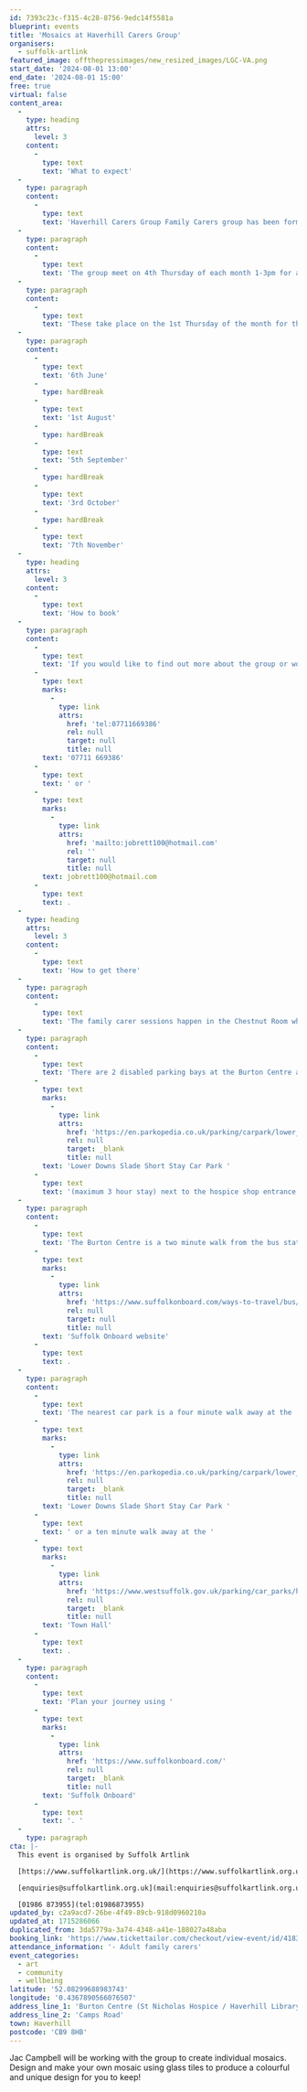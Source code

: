 ```yaml
---
id: 7393c23c-f315-4c28-8756-9edc14f5581a
blueprint: events
title: 'Mosaics at Haverhill Carers Group'
organisers:
  - suffolk-artlink
featured_image: offthepressimages/new_resized_images/LGC-VA.png
start_date: '2024-08-01 13:00'
end_date: '2024-08-01 15:00'
free: true
virtual: false
content_area:
  -
    type: heading
    attrs:
      level: 3
    content:
      -
        type: text
        text: 'What to expect'
  -
    type: paragraph
    content:
      -
        type: text
        text: 'Haverhill Carers Group Family Carers group has been formed and is run by family carers or those with caring experience who understand the challenges of caring for a loved one. The group provides opportunity to meet with other carers to share friendship, experiences and discussion in a welcoming and friendly environment.'
  -
    type: paragraph
    content:
      -
        type: text
        text: 'The group meet on 4th Thursday of each month 1-3pm for a regular carers support group and Suffolk Artlink will be running additional creative sessions to allow the group meet for specially programmed creative sessions.'
  -
    type: paragraph
    content:
      -
        type: text
        text: 'These take place on the 1st Thursday of the month for the following months on:'
  -
    type: paragraph
    content:
      -
        type: text
        text: '6th June'
      -
        type: hardBreak
      -
        type: text
        text: '1st August'
      -
        type: hardBreak
      -
        type: text
        text: '5th September'
      -
        type: hardBreak
      -
        type: text
        text: '3rd October'
      -
        type: hardBreak
      -
        type: text
        text: '7th November'
  -
    type: heading
    attrs:
      level: 3
    content:
      -
        type: text
        text: 'How to book'
  -
    type: paragraph
    content:
      -
        type: text
        text: 'If you would like to find out more about the group or would like to attend please contact Jo on '
      -
        type: text
        marks:
          -
            type: link
            attrs:
              href: 'tel:07711669386'
              rel: null
              target: null
              title: null
        text: '07711 669386'
      -
        type: text
        text: ' or '
      -
        type: text
        marks:
          -
            type: link
            attrs:
              href: 'mailto:jobrett100@hotmail.com'
              rel: ''
              target: null
              title: null
        text: jobrett100@hotmail.com
      -
        type: text
        text: .
  -
    type: heading
    attrs:
      level: 3
    content:
      -
        type: text
        text: 'How to get there'
  -
    type: paragraph
    content:
      -
        type: text
        text: 'The family carer sessions happen in the Chestnut Room which is accessed through the charity shop entrance (Lower Downs Slade short stay car park side of the building).'
  -
    type: paragraph
    content:
      -
        type: text
        text: 'There are 2 disabled parking bays at the Burton Centre as well as '
      -
        type: text
        marks:
          -
            type: link
            attrs:
              href: 'https://en.parkopedia.co.uk/parking/carpark/lower_downs_slade/cb9/haverhill/?arriving=202405092130&leaving=202405092330'
              rel: null
              target: _blank
              title: null
        text: 'Lower Downs Slade Short Stay Car Park '
      -
        type: text
        text: '(maximum 3 hour stay) next to the hospice shop entrance (less than 40m away from entrance)'
  -
    type: paragraph
    content:
      -
        type: text
        text: 'The Burton Centre is a two minute walk from the bus station, and you can find up-to-date times on the '
      -
        type: text
        marks:
          -
            type: link
            attrs:
              href: 'https://www.suffolkonboard.com/ways-to-travel/bus/bus-timetable-updates/'
              rel: null
              target: null
              title: null
        text: 'Suffolk Onboard website'
      -
        type: text
        text: .
  -
    type: paragraph
    content:
      -
        type: text
        text: 'The nearest car park is a four minute walk away at the '
      -
        type: text
        marks:
          -
            type: link
            attrs:
              href: 'https://en.parkopedia.co.uk/parking/carpark/lower_downs_slade/cb9/haverhill/?arriving=202405092130&leaving=202405092330'
              rel: null
              target: _blank
              title: null
        text: 'Lower Downs Slade Short Stay Car Park '
      -
        type: text
        text: ' or a ten minute walk away at the '
      -
        type: text
        marks:
          -
            type: link
            attrs:
              href: 'https://www.westsuffolk.gov.uk/parking/car_parks/haverhill-car-parks.cfm'
              rel: null
              target: _blank
              title: null
        text: 'Town Hall'
      -
        type: text
        text: .
  -
    type: paragraph
    content:
      -
        type: text
        text: 'Plan your journey using '
      -
        type: text
        marks:
          -
            type: link
            attrs:
              href: 'https://www.suffolkonboard.com/'
              rel: null
              target: _blank
              title: null
        text: 'Suffolk Onboard'
      -
        type: text
        text: '. '
  -
    type: paragraph
cta: |-
  This event is organised by Suffolk Artlink

  [https://www.suffolkartlink.org.uk/](https://www.suffolkartlink.org.uk/) 

  [enquiries@suffolkartlink.org.uk](mail:enquiries@suffolkartlink.org.uk)

  [01986 873955](tel:01986873955)
updated_by: c2a9acd7-26be-4f49-89cb-918d0960210a
updated_at: 1715286066
duplicated_from: 3da5779a-3a74-4348-a41e-188027a48aba
booking_link: 'https://www.tickettailor.com/checkout/view-event/id/4183962/chk/c018/?modal_widget=true&widget=true'
attendance_information: '- Adult family carers'
event_categories:
  - art
  - community
  - wellbeing
latitude: '52.08299688983743'
longitude: '0.4367890566076507'
address_line_1: 'Burton Centre (St Nicholas Hospice / Haverhill Library)'
address_line_2: 'Camps Road'
town: Haverhill
postcode: 'CB9 8HB'
---
```

Jac Campbell will be working with the group to create individual mosaics. Design and make your own mosaic using glass tiles to produce a colourful and unique design for you to keep!